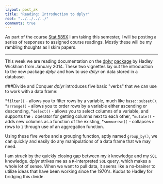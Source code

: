 ```yaml
---
layout: post_ak
title: "Reading: Introduction to dplyr"
root: "../../../../"
comments: true
---
```

As part of the course [Stat 585X](http://dicook.github.io/stat585/) I am taking this semester, I will be posting a series of responses to assigned course readings. Mostly these will be my rambling thoughts as I skim papers.

****
This week we are reading documentation on the [dplyr](http://cran.r-project.org/web/packages/dplyr/vignettes/introduction.html) [package](http://cran.r-project.org/web/packages/dplyr/vignettes/databases.html) by Hadley Wickham from January 2014. These two vignettes lay out the introduction to the new package *dplyr* and how to use *dplyr* on data stored in a database.

###Divide and Conquer
*dplyr* introduces five basic "verbs" that we can use to work with a data frame:

*`filter()` - allows you to filter rows by a variable, much like `base::subset()`, 
*`arrange()` - allows you to order rows by a variable either ascending or descending, 
*`select()` - allows you to select columns of a variable, and supports the `:` operator for getting columns next to each other, 
*`mutate()` - adds new columns as a function of the existing,
*`summarise()` - collapses `n` rows to `1` through use of an aggregation function.

Using these five verbs and a grouping function, aptly named `group_by()`, we can quickly and easily do any manipulations of a data frame that we may need. 



I am struck by the quickly closing gap between my `R` knowledge and my `SQL` knowledge. *dplyr* strikes me as a `R`-interpreted `SQL` query, which makes a whole lot of sense. When we want to pull data, it seems like a no-brainer to utilize ideas that have been working since the 1970's. Kudos to Hadley for bridging this divide.



